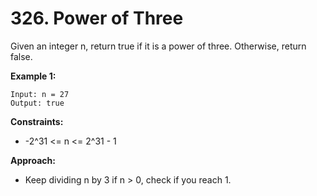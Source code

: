 # 326. Power of Three

Given an integer n, return true if it is a power of three. Otherwise, return false.

**Example 1:**
```
Input: n = 27
Output: true
```

**Constraints:**
- -2^31 <= n <= 2^31 - 1

**Approach:**
- Keep dividing n by 3 if n > 0, check if you reach 1.
